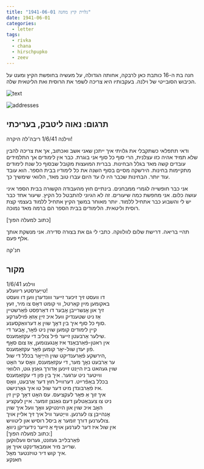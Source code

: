 ```yaml
---
title: "גלוית קיץ מחנה 1941-06-01"
date: 1941-06-01
categories:
  - letter
tags:
  - rivka
  - chana
  - hirschpupko
  - zeev
---
```


חנה בת ה-16 כותבת כאן לרבקה, אחותה הגדולה, על מעשיה בחופשת הקיץ
ומעט על הכיבוש הסובייטי של וילנה.
בעקבותיו היא צריכה לשפר את הרוסית ואת הליטאית שלה.

![text](/pupko-papers/assets/images/1941-06-01-content.jpg)

![addresses](/pupko-papers/assets/images/1941-06-01-addresses.jpg)

## תרגום: נאוה ליטבק, בעריכתי
ווילנה                                                 1/6/41
ריבה'לה היקרה!

ודאי תתפלאי כשתקבלי את גלויתי איך ייתכן שאני אשב ואכתוב, אך את צריכה להבין שלא תמיד
אהיה כזו עצלנית, הרי סוף כל סוף אני בוגרת. כבר אין לימודים אך התלמידים עובדים קשה מאד
בגלל הבחינות. בברית המועצות מקובל שבסוף כל שנת לימודים מתקיימות בחינות. הירשקה מסיים
בסוף השנה את כל לימודיו בבית הספר. הוא עובד עוד יותר. הבחינות שכבר היו לו עד היום עברו
טוב מאד, הלוואי שימשיך כך.

אני כבר חופשייה לגמרי ממבחנים. בינתיים חוץ מהעבודה הקשורה
בבית הספר איני עושה כלום. אני מחפשת כמה שיעורים. זה לא הגיוני להתבטל כל הקיץ. שיעור
אחד כבר יש לי והשבוע כבר אתחיל ללמוד. יותר מאוחר במשך הקיץ אתחיל ללמוד בעצמי קצת
רוסית וליטאית. הלימודים בבית הספר הם ברמה מאד נמוכה.

[כתוב למעלה הפוך]

תהיי בריאה. דרישת שלום לוולווקה. כתבי לי גם את בצורה סדירה.
אני מנשקת אותך אלף פעם.

חנ'קה


## מקור

ווילנע                                                       1/6/41  
טייַערסטע ריוועלע!  
דו וועסט זיך זיכער זייער ווונדערן ווען דו וועסט  
באקומען מײַן קאַרטל, ווי קומט דאׇס צו מיר, זעץ  
זיך און אׇנשרייבן אׇבער דו דאַרפסט פֿאַרשטיין  
אַז ניט שטענדיק וועל איכ זייַן אַזאַ פֿוילערקע  
סוף כל סוף איך בין דאׇך שוין אַ דערוואַקסענע.  
קיין לימודים קומען שוין ניט פֿאׇר, אׇבער די  
שילער אַרבעטן זייער פֿיל צוליב די עקזאַמענס.  
אין ראטן-פֿאַרבאַנד איז אׇנגענומען, אַז צום סאׇף  
פֿון יעדן שול-יאׇר קומען פֿאׇר עקזאַמענס.  
הירשקע פֿאַרענדיקט שוין הייַיאׇר בכלל די שול,  
ער אַרבעט נאׇך מער, די עקזאַמענס, וואׇס ער האׇט  
שוין געהאט ביז הייַנט זײַנען אַדורך גאַנץ גוט, הלוואַי  
ווײַטער ניט ערגער. איך בין פון די עקזאַמענס  
בכלל באַפֿרײַט. דערווײַל חוץ דער אַרבעט, וואׇס  
איז פֿאַרבונדן מיט דער שול טו איך גאׇרנישט.  
איך זוך אַ פּאׇר לעקציעס. עס האׇט דאׇך קיין זין  
ניט צו צעבאַטלען דעם גאַנצן זומער. איין לעקציע  
האׇב איכ שוין און הײַנטיקע וואׇך וועל איך שוין  
אׇנהייבן צו לערנען. ווייַטער וויל איך זיך אליין אויך  
צולערנען דורך זומער אַ ביסל רוסיש און ליטוויש.  
אין שול איז דער לערנען אויף אַ זייער נידעריקן ניוואׇ  
[כתוב למעלה הפוך:]  
פֿאַרבלײַב געזונט, גערוס וועלווקען  
שרײַב מיר אומבאַדינקט אויך אׇן.  
איך קוש דיר טויזנטער מאׇל.  
חאנקע  
